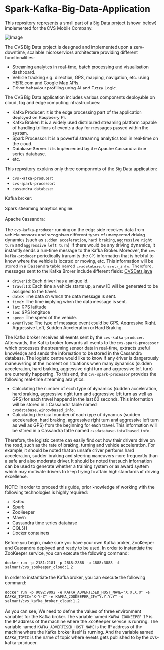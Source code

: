 # Spark-Kafka-Big-Data-Application

This repository represents a small part of a Big Data project (shown below) implemented for the CVS Mobile Company.

![Image](https://media-exp1.licdn.com/media-proxy/ext?w=800&h=800&f=n&hash=tYIJMhoInxnwEzcGas%2F48XQbX6o%3D&ora=1%2CaFBCTXdkRmpGL2lvQUFBPQ%2CxAVta5g-0R6jnhodx1Ey9KGTqAGj6E5DQJHUA3L0CHH05IbfPWjpLZTfLbr3p0ASfXgAjQBkK-i1SDm3RI7pK47sfo91g8WxJMT5agYUbhl4lWdI)

The CVS Big Data project is designed and implemented upon a zero-downtime, scalable microservices architecture providing different functionalities:
* Streaming analytics in real-time, batch processing and visualisation dashboard.
* Vehicle tracking e.g. direction, GPS, mapping, navigation, etc. using HERE.com and Google Map APIs.
* Driver behaviour profiling using AI and Fuzzy Logic.

The CVS Big Data application includes various components deployable on cloud, fog and edge computing infrastructures:
* Kafka Producer: It is the edge processing part of the application deployed on Raspberry Pi.
* Kafka Broker: It is a widely used distributed streaming platform capable of handling trillions of events a day for messages passed within the system.
* Spark Processor: It is a powerful streaming analytics tool in real-time on the cloud.
* Database Server: It is implemented by the Apache Cassandra time series database.
* etc.


This repository explains only three components of the Big Data application:

*  `cvs-kafka-producer`: 
*  `cvs-spark-processor`: 
*  `cassandra database`: 

Kafka broker: 
<br><br>
Spark streaming analytics engine: 
<br><br>
Apache Cassandra: 
<br><br>
The `cvs-kafka-producer` running on the edge side receives data from vehicle sensors and recognises different types of unexpected driving dynamics (such as `sudden acceleration`, `hard braking`, `aggressive right turn` and `aggressive left turn`). If there would be any driving dynamics, it instantly sends a run-time message to the Kafka Broker. Moreover, the `cvs-kafka-producer` periodically transmits the `GPS` information that is helpful to know where the vehicle is located or moving, etc. This information will be stored in a Cassandra table named `cvsdatabase.travels_info`. Therefore, messages sent to the Kafka Broker include different fields: [CVSData.java](https://github.com/salmant/Spark-Kafka-Big-Data-Application/blob/master/cvs-kafka-producer/src/main/java/com/cvs/app/kafka/producer/CVSData.java)
<br>
*  `driverId`: Each driver has a unique id. 
*  `travelId`: Each time a vehicle starts up, a new ID will be generated to be assigned to the travel.
*  `dateX`: The data on which the data message is sent.
*  `timeX`: The time implying when the data message is sent.
*  `lat`: GPS latitude
*  `lon`: GPS longitude
*  `speed`: The speed of the vehicle.
*  `eventType`: The type of message event could be GPS, Aggressive Right, Aggressive Left, Sudden Acceleration or Hard Braking.

The Kafka broker receives all events sent by the `cvs-kafka-producer`. Afterwards, the Kafka broker forwards all events to the `cvs-spark-processor` which processes the streaming sensor data in real-time, extracts useful knowledge and sends the information to be stored in the Cassandra database. The logistic centre would like to know if any driver is dangerously maneuvering at the moment on situations when many dynamics (sudden acceleration, hard braking, aggressive right turn and aggressive left turn) are currently happening. To this end, the `cvs-spark-processor` provides the following real-time streaming analytics:

* Calculating the number of each type of dynamics (sudden acceleration, hard braking, aggressive right turn and aggressive left turn as well as GPS) for each travel happend in the last 60 seconds. This information will be stored in a Cassandra table named `cvsdatabase.windowbased_info`. 
* Calculating the total number of each type of dynamics (sudden acceleration, hard braking, aggressive right turn and aggressive left turn as well as GPS) from the beginning for each travel. This information will be stored in a Cassandra table named `cvsdatabase.totalbased_info`. 

Therefore, the logistic centre can easily find out how their drivers drive on the road, such as the rate of braking, turning and vehicle acceleration. For example, it should be noted that an unsafe driver performs hard acceleration, sudden braking and steering maneuvers more frequently than a safe and also moderate driver. It should be noted that such information can be used to generate whether a training system or an award system which may motivate drivers to keep trying to attain high standards of driving excellence.
<br><br>
NOTE: In order to proceed this guide, prior knowledge of working with the following technologies is highly required:

* Kafka 
* Spark 
* ZooKeeper
* Maven
* Cassandra time series database
* CQLSH
* Docker containers

Before you begin, make sure you have your own Kafka broker, ZooKeeper and Cassandra deployed and ready to be used. In order to instantiate the ZooKeeper service, you can execute the following command:<br><br>
`docker run -p 2181:2181 -p 2888:2888 -p 3888:3888 -d salmant/cvs_zookeeper_cloud:1.2`
<br><br>
In order to instantiate the Kafka broker, you can execute the following command:<br><br>
`docker run -p 9092:9092 -e KAFKA_ADVERTISED_HOST_NAME="X.X.X.X" -e KAFKA_TOPIC="X-Y-Z" -e KAFKA_ZOOKEEPER_IP="Y.Y.Y.Y" -d salmant/cvs_kafka_broker_cloud:1.2`
<br><br>
As you can see, We need to define the values of three environment variables for the Kafka broker. The variable named `KAFKA_ZOOKEEPER_IP` is the IP address of the machine where the ZooKeeper service is running. The variable named `KAFKA_ADVERTISED_HOST_NAME` is the IP address of the machine where the Kafka broker itself is running. And the variable named `KAFKA_TOPIC` is the name of topic where events gets published to by the cvs-kafka-producer.
<br><br>

















